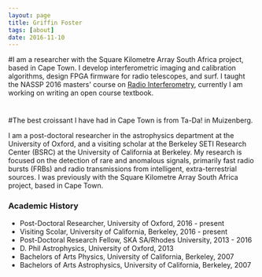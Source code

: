 ```yaml
---
layout: page
title: Griffin Foster
tags: [about]
date: 2016-11-10
---
```


#I am a researcher with the Square Kilometre Array South Africa project, based in Cape Town. I develop interferometric imaging and calibration algorithms, design FPGA firmware for radio telescopes, and surf. I taught the NASSP 2016 masters' course on [Radio Interferometry](https://griffinfoster.github.io/fundamentals_of_interferometry/), currently I am working on writing an open course textbook.
#
#The best croissant I have had in Cape Town is from Ta-Da! in Muizenberg.

I am a post-doctoral researcher in the astrophysics department at the University of Oxford, and a visiting scholar at the Berkeley SETI Research Center (BSRC) at the University of California at Berkeley. My research is focused on the detection of rare and anomalous signals, primarily fast radio bursts (FRBs) and radio transmissions from intelligent, extra-terrestrial sources. I was previously with the Square Kilometre Array South Africa project, based in Cape Town.

### Academic History

* Post-Doctoral Researcher, University of Oxford, 2016 - present
* Visiting Scolar, University of California, Berkeley, 2016 - present
* Post-Doctoral Research Fellow, SKA SA/Rhodes University, 2013 - 2016
* D. Phil Astrophysics, University of Oxford, 2013
* Bachelors of Arts Physics, University of California, Berkeley, 2007
* Bachelors of Arts Astrophysics, University of California, Berkeley, 2007

